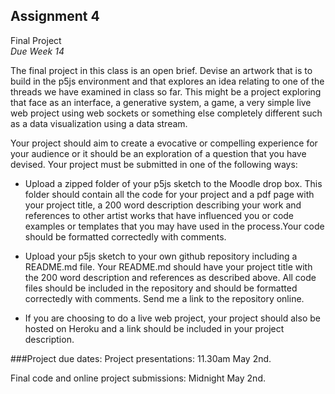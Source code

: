 ## Assignment 4  
Final Project  
*Due Week 14*  

The final project in this class is an open brief. Devise an artwork that is to build in the p5js environment and that explores an idea relating to one of the threads we have examined in class so far. This might be a project exploring that face as an interface, a generative system, a game, a very simple live web project using web sockets or something else completely different such as a data visualization using a data stream. 

Your project should aim to create a evocative or compelling experience for your audience or it should be an exploration of a question that you have devised. Your project must be submitted in one of the following ways:
- Upload a zipped folder of your p5js sketch to the Moodle drop box. This folder should contain all the code for your project and a pdf page with your project title, a 200 word description describing your work and references to other artist works that have influenced you or code examples or templates that you may have used in the process.Your code should be formatted correctedly with comments. 

- Upload your p5js sketch to your own github repository including a README.md file. Your README.md should have your project title with the 200 word description and references as described above. All code files should be included in the repository and should be formatted correctedly with comments. Send me a link to the repository online. 

- If you are choosing to do a live web project, your project should also be hosted on Heroku and a link should be included in your project description.


###Project due dates:
Project presentations: 11.30am May 2nd.

Final code and online project submissions: Midnight May 2nd. 

